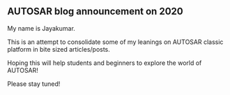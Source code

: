 ## AUTOSAR blog announcement on 2020

My name is Jayakumar.

This is an attempt to consolidate some of my leanings on AUTOSAR classic platform in bite sized articles/posts.

Hoping this will help students and beginners to explore the world of AUTOSAR!

Please stay tuned!
